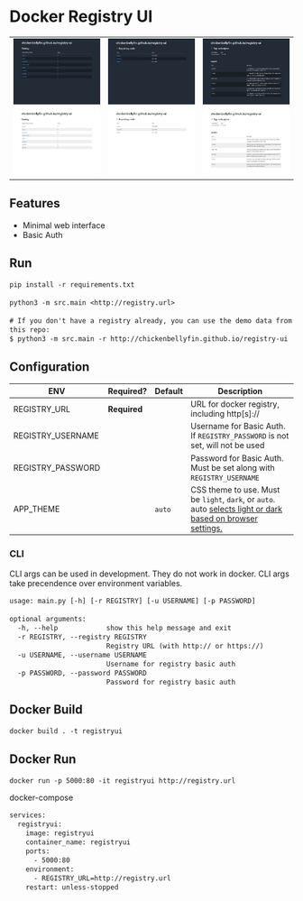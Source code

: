 # Docker Registry UI
| | | |
| -- | -- | -- |
| ![](/screenshots/indexd.jpg) | ![](/screenshots/tagsd.jpg) | ![](/screenshots/imaged.jpg) |
| ![](/screenshots/indexl.jpg) | ![](/screenshots/tagsl.jpg) | ![](/screenshots/imagel.jpg) |

## Features
* Minimal web interface
* Basic Auth

## Run
```
pip install -r requirements.txt

python3 -m src.main <http://registry.url>

# If you don't have a registry already, you can use the demo data from this repo:
$ python3 -m src.main -r http://chickenbellyfin.github.io/registry-ui
```

## Configuration

| ENV | Required? | Default | Description |
| --- | --- | --- | --- |
| REGISTRY_URL | **Required** | | URL for docker registry, including http[s]:// |
| REGISTRY_USERNAME | | | Username for Basic Auth. If `REGISTRY_PASSWORD` is not set, will not be used |
| REGISTRY_PASSWORD | | | Password for Basic Auth. Must be set along with `REGISTRY_USERNAME` |
| APP_THEME | | `auto` |CSS theme to use. Must be `light`, `dark`, or `auto`. auto [selects light or dark based on browser settings.](https://watercss.kognise.dev/)

### CLI
CLI args can be used in development. They do not work in docker. CLI args take precendence over environment variables.
```
usage: main.py [-h] [-r REGISTRY] [-u USERNAME] [-p PASSWORD]

optional arguments:
  -h, --help            show this help message and exit
  -r REGISTRY, --registry REGISTRY
                        Registry URL (with http:// or https://)
  -u USERNAME, --username USERNAME
                        Username for registry basic auth
  -p PASSWORD, --password PASSWORD
                        Password for registry basic auth
```


## Docker Build
```
docker build . -t registryui
```

## Docker Run
```
docker run -p 5000:80 -it registryui http://registry.url
```

docker-compose
```
services:
  registryui:
    image: registryui
    container_name: registryui
    ports:
      - 5000:80
    environment:
      - REGISTRY_URL=http://registry.url
    restart: unless-stopped
```